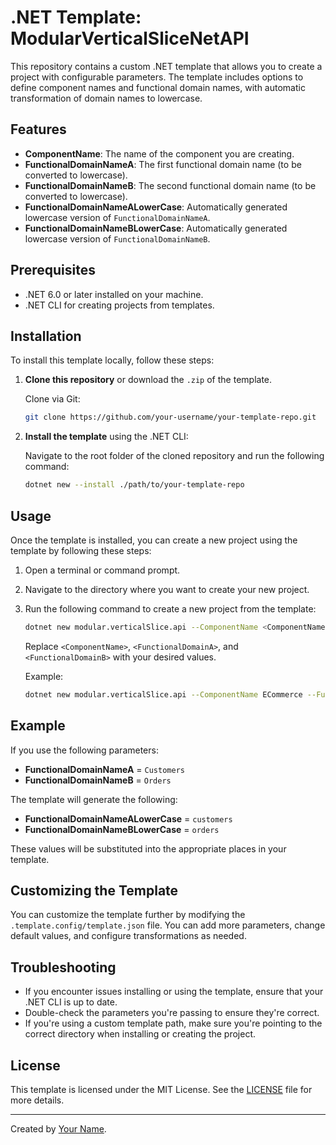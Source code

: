 # .NET Template: ModularVerticalSliceNetAPI

This repository contains a custom .NET template that allows you to create a project with configurable parameters. The template includes options to define component names and functional domain names, with automatic transformation of domain names to lowercase.

## Features

- **ComponentName**: The name of the component you are creating.
- **FunctionalDomainNameA**: The first functional domain name (to be converted to lowercase).
- **FunctionalDomainNameB**: The second functional domain name (to be converted to lowercase).
- **FunctionalDomainNameALowerCase**: Automatically generated lowercase version of `FunctionalDomainNameA`.
- **FunctionalDomainNameBLowerCase**: Automatically generated lowercase version of `FunctionalDomainNameB`.

## Prerequisites

- .NET 6.0 or later installed on your machine.
- .NET CLI for creating projects from templates.

## Installation

To install this template locally, follow these steps:

1. **Clone this repository** or download the `.zip` of the template.
   
   Clone via Git:
   ```bash
   git clone https://github.com/your-username/your-template-repo.git
   ```

2. **Install the template** using the .NET CLI:
   
   Navigate to the root folder of the cloned repository and run the following command:
   ```bash
   dotnet new --install ./path/to/your-template-repo
   ```

## Usage

Once the template is installed, you can create a new project using the template by following these steps:

1. Open a terminal or command prompt.

2. Navigate to the directory where you want to create your new project.

3. Run the following command to create a new project from the template:
   
   ```bash
   dotnet new modular.verticalSlice.api --ComponentName <ComponentName> --FunctionalDomainNameA <FunctionalDomainA> --FunctionalDomainNameB <FunctionalDomainB>
   ```

   Replace `<ComponentName>`, `<FunctionalDomainA>`, and `<FunctionalDomainB>` with your desired values.

   Example:
   ```bash
   dotnet new modular.verticalSlice.api --ComponentName ECommerce --FunctionalDomainNameA Customers --FunctionalDomainNameB Orders
   ```
## Example

If you use the following parameters:

- **FunctionalDomainNameA** = `Customers`
- **FunctionalDomainNameB** = `Orders`

The template will generate the following:

- **FunctionalDomainNameALowerCase** = `customers`
- **FunctionalDomainNameBLowerCase** = `orders`

These values will be substituted into the appropriate places in your template.

## Customizing the Template

You can customize the template further by modifying the `.template.config/template.json` file. You can add more parameters, change default values, and configure transformations as needed.

## Troubleshooting

- If you encounter issues installing or using the template, ensure that your .NET CLI is up to date.
- Double-check the parameters you're passing to ensure they're correct.
- If you're using a custom template path, make sure you're pointing to the correct directory when installing or creating the project.

## License

This template is licensed under the MIT License. See the [LICENSE](https://github.com/BrunoBeraud/ModularVerticalSliceNetAPI/blob/main/LICENSE) file for more details.

---

Created by [Your Name](https://github.com/BrunoBeraud).
